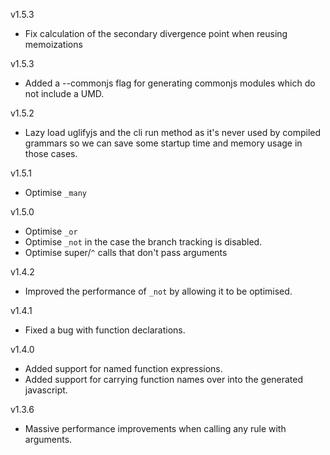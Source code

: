 v1.5.3

* Fix calculation of the secondary divergence point when reusing memoizations

v1.5.3

* Added a --commonjs flag for generating commonjs modules which do not include a UMD.

v1.5.2

* Lazy load uglifyjs and the cli run method as it's never used by compiled grammars so we can save some startup time and memory usage in those cases.

v1.5.1

* Optimise `_many`

v1.5.0

* Optimise `_or`
* Optimise `_not` in the case the branch tracking is disabled.
* Optimise super/`^` calls that don't pass arguments

v1.4.2

* Improved the performance of `_not` by allowing it to be optimised.

v1.4.1

* Fixed a bug with function declarations.

v1.4.0

* Added support for named function expressions.
* Added support for carrying function names over into the generated javascript.

v1.3.6

* Massive performance improvements when calling any rule with arguments.

